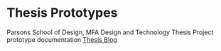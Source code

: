 # Thesis Prototypes
Parsons School of Design, MFA Design and Technology Thesis Project prototype documentation
[Thesis Blog](https://sites.google.com/newschool.edu/mehtapaydin-thesis-blog/thesis-progress-semester-1?authuser=1)
